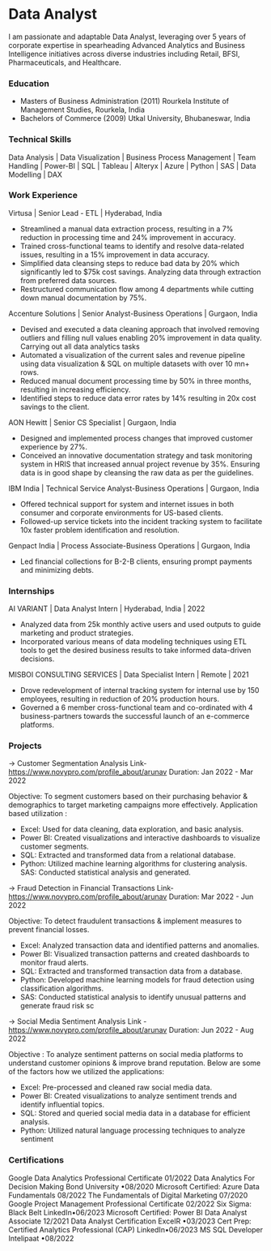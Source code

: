 # Data Analyst
I am passionate and adaptable Data Analyst, leveraging over 5 years of corporate expertise in spearheading Advanced Analytics and Business Intelligence initiatives across diverse industries including Retail, BFSI, Pharmaceuticals, and Healthcare.

### Education
- Masters of Business Administration (2011) Rourkela Institute of Management Studies, Rourkela, India
- Bachelors of Commerce (2009) Utkal University, Bhubaneswar, India

### Technical Skills
Data Analysis | Data Visualization | Business Process Management | Team Handling | Power-BI | SQL | Tableau | Alteryx | Azure | Python | SAS | Data Modelling | DAX

### Work Experience

Virtusa | Senior Lead - ETL | Hyderabad, India                                                                                                                                            
- Streamlined a manual data extraction process, resulting in a 7% reduction in processing time and 24% improvement in accuracy.
- Trained cross-functional teams to identify and resolve data-related issues, resulting in a 15% improvement in data accuracy.
- Simplified data cleansing steps to reduce bad data by 20% which significantly led to $75k cost savings. Analyzing data through extraction from preferred data sources.
- Restructured communication flow among 4 departments while cutting down manual documentation by 75%.

Accenture Solutions | Senior Analyst-Business Operations | Gurgaon, India
- Devised and executed a data cleaning approach that involved removing outliers and filling null values enabling 20% improvement in data quality. Carrying out all data analytics tasks
- Automated a visualization of the current sales and revenue pipeline using data visualization & SQL on multiple datasets with over 10 mn+ rows. 
- Reduced manual document processing time by 50% in three months, resulting in increasing efficiency.
- Identified steps to reduce data error rates by 14% resulting in 20x cost savings to the client.

AON Hewitt | Senior CS Specialist | Gurgaon, India 
- Designed and implemented process changes that improved customer experience by 27%.
- Conceived an innovative documentation strategy and task monitoring system in HRIS that increased annual project revenue by 35%. Ensuring data is in good shape by cleansing the raw data as per the guidelines.

IBM India | Technical Service Analyst-Business Operations | Gurgaon, India 
- Offered technical support for system and internet issues in both consumer and corporate environments for US-based clients.
- Followed-up service tickets into the incident tracking system to facilitate 10x faster problem identification and resolution.

Genpact India | Process Associate-Business Operations | Gurgaon, India 
- Led financial collections for B-2-B clients, ensuring prompt payments and minimizing debts.

### Internships

AI VARIANT | Data Analyst Intern | Hyderabad, India | 2022
- Analyzed data from 25k monthly active users and used outputs to guide marketing and product strategies.
- Incorporated various means of data modeling techniques using ETL tools to get the desired business results to take informed data-driven decisions.

MISBOI CONSULTING SERVICES | Data Specialist Intern | Remote | 2021
- Drove redevelopment of internal tracking system for internal use by 150 employees, resulting in reduction of 20% production hours.
- Governed a 6 member cross-functional team and co-ordinated with 4 business-partners towards the successful launch of an e-commerce platforms.

### Projects 

-> Customer Segmentation Analysis
Link-https://www.novypro.com/profile_about/arunav
Duration: Jan 2022 - Mar 2022

Objective: To segment customers based on their purchasing behavior & demographics to target marketing campaigns more effectively. 
Application based utilization : 
- Excel: Used for data cleaning, data exploration, and basic analysis. 
- Power BI: Created visualizations and interactive dashboards to visualize customer segments. 
- SQL: Extracted and transformed data from a relational database. 
- Python: Utilized machine learning algorithms for clustering analysis. SAS: Conducted statistical analysis and generated.

-> Fraud Detection in Financial Transactions
Link-https://www.novypro.com/profile_about/arunav
Duration: Mar 2022 - Jun 2022

Objective: To detect fraudulent transactions & implement measures to prevent financial losses. 
- Excel: Analyzed transaction data and identified patterns and anomalies. 
- Power BI: Visualized transaction patterns and created dashboards to monitor fraud alerts. 
- SQL: Extracted and transformed transaction data from a database. 
- Python: Developed machine learning models for fraud detection using classification algorithms. 
- SAS: Conducted statistical analysis to identify unusual patterns and generate fraud risk sc

-> Social Media Sentiment Analysis
Link - https://www.novypro.com/profile_about/arunav
Duration: Jun 2022 - Aug 2022

Objective : To analyze sentiment patterns on social media platforms to understand customer opinions & improve brand reputation. 
Below are some of the factors how we utilized the applications: 
- Excel: Pre-processed and cleaned raw social media data. 
- Power BI: Created visualizations to analyze sentiment trends and identify influential topics. 
- SQL: Stored and queried social media data in a database for efficient analysis. 
- Python: Utilized natural language processing techniques to analyze sentiment

### Certifications

Google Data Analytics Professional Certificate
01/2022
Data Analytics For Decision Making
Bond University •08/2020
Microsoft Certified: Azure Data Fundamentals
08/2022
The Fundamentals of Digital Marketing
07/2020
Google Project Management Professional Certificate
02/2022
Six Sigma: Black Belt
LinkedIn•06/2023
Microsoft Certified: Power BI Data Analyst Associate
12/2021
Data Analyst Certification
ExcelR •03/2023
Cert Prep: Certified Analytics Professional (CAP)
LinkedIn•06/2023
MS SQL Developer
Intelipaat •08/2022


